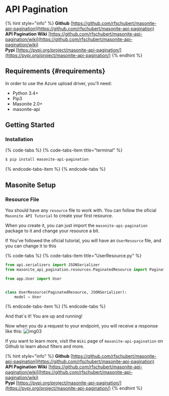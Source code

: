 # API Pagination

{% hint style="info" %}
**Github** [https://github.com/rfschubert/masonite-api-pagination](https://github.com/rfschubert/masonite-api-pagination)  
**API Pagination Wiki** [https://github.com/rfschubert/masonite-api-pagination/wiki](https://github.com/rfschubert/masonite-api-pagination/wiki)  
**Pypi** [https://pypi.org/project/masonite-api-pagination/](https://pypi.org/project/masonite-api-pagination/)
{% endhint %}

## Requirements {#requirements}

In order to use the Azure upload driver, you'll need:

* Python 3.4+
* Pip3
* Masonite 2.0+
* masonite-api

## Getting Started

### Installation

{% code-tabs %}
{% code-tabs-item title="terminal" %}
```bash
$ pip install masonite-api-pagination
```
{% endcode-tabs-item %}
{% endcode-tabs %}

## Masonite Setup

### Resource File

You should have any `resource` file to work with. You can follow the oficial `Masonite API Tutorial` to create your first resource.

When you create it, you can just import the `masonite-api-pagination` package to it and change your resource a bit.

If You've followed the oficial tutorial, you will have an `UserResource` file, and you can change it to this

{% code-tabs %}
{% code-tabs-item title="UserResource.py" %}
```python
from api.serializers import JSONSerializer
from masonite_api_pagination.resources.PaginatedResource import PaginatedResource

from app.User import User


class UserResource(PaginatedResource, JSONSerializer):
    model = User
```
{% endcode-tabs-item %}
{% endcode-tabs %}

And that`s it! You are up and running!

Now when you do a request to your endpoint, you will receive a response like this:
![img03](https://i.imgur.com/GtVl8Z5.png)

If you want to learn more, visit the `Wiki` page of `masonite-api-pagination` on Github to learn about filters and more.

{% hint style="info" %}
**Github** [https://github.com/rfschubert/masonite-api-pagination](https://github.com/rfschubert/masonite-api-pagination)  
**API Pagination Wiki** [https://github.com/rfschubert/masonite-api-pagination/wiki](https://github.com/rfschubert/masonite-api-pagination/wiki)  
**Pypi** [https://pypi.org/project/masonite-api-pagination/](https://pypi.org/project/masonite-api-pagination/)
{% endhint %}
